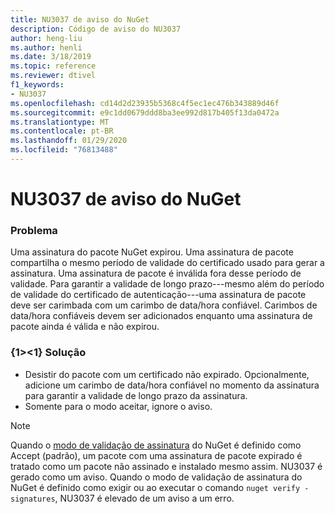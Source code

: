 ```yaml
---
title: NU3037 de aviso do NuGet
description: Código de aviso do NU3037
author: heng-liu
ms.author: henli
ms.date: 3/18/2019
ms.topic: reference
ms.reviewer: dtivel
f1_keywords:
- NU3037
ms.openlocfilehash: cd14d2d23935b5368c4f5ec1ec476b343889d46f
ms.sourcegitcommit: e9c1dd0679ddd8ba3ee992d817b405f13da0472a
ms.translationtype: MT
ms.contentlocale: pt-BR
ms.lasthandoff: 01/29/2020
ms.locfileid: "76813488"
---
```

# <a name="nuget-warning-nu3037"></a>NU3037 de aviso do NuGet

### <a name="issue"></a>Problema

Uma assinatura do pacote NuGet expirou.
Uma assinatura de pacote compartilha o mesmo período de validade do certificado usado para gerar a assinatura. Uma assinatura de pacote é inválida fora desse período de validade.
Para garantir a validade de longo prazo---mesmo além do período de validade do certificado de autenticação---uma assinatura de pacote deve ser carimbada com um carimbo de data/hora confiável. Carimbos de data/hora confiáveis devem ser adicionados enquanto uma assinatura de pacote ainda é válida e não expirou.


### <a name="solution"></a>{1&gt;&lt;1} Solução

* Desistir do pacote com um certificado não expirado. Opcionalmente, adicione um carimbo de data/hora confiável no momento da assinatura para garantir a validade de longo prazo da assinatura.
* Somente para o modo aceitar, ignore o aviso.

> [!Note]
> Quando o [modo de validação de assinatura](../../consume-packages/installing-signed-packages.md#configure-package-signature-requirements) do NuGet é definido como Accept (padrão), um pacote com uma assinatura de pacote expirado é tratado como um pacote não assinado e instalado mesmo assim. NU3037 é gerado como um aviso. Quando o modo de validação de assinatura do NuGet é definido como exigir ou ao executar o comando `nuget verify -signatures`, NU3037 é elevado de um aviso a um erro. 
